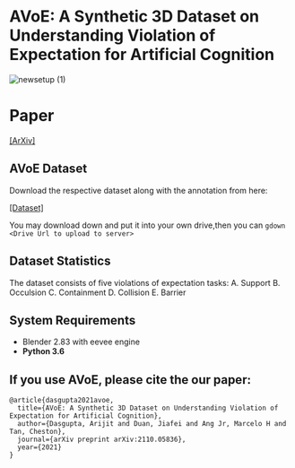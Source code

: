 # AVoE: A Synthetic 3D Dataset on Understanding Violation of Expectation for Artificial Cognition

![newsetup (1)](https://user-images.githubusercontent.com/51585075/126741271-45b0f2df-03ef-49c1-aab9-ad6bc505a1e7.jpg)

# Paper

[[ArXiv]](https://arxiv.org/abs/2110.05836) 


## AVoE Dataset
Download the respective dataset along with the annotation from here: 

[[Dataset]](https://user-images.githubusercontent.com/51585075/138597403-16d203a5-6441-4bbb-a51b-dc51bee90e73.JPG)


You may download down and put it into your own drive,then you can `gdown <Drive Url to upload to server>` 

## Dataset Statistics
The dataset consists of five violations of expectation tasks:
A. Support
B. Occulsion
C. Containment
D. Collision
E. Barrier

## System Requirements
- Blender 2.83 with eevee engine
- **Python 3.6**



## If you use AVoE, please cite the our paper:


    @article{dasgupta2021avoe,
      title={AVoE: A Synthetic 3D Dataset on Understanding Violation of Expectation for Artificial Cognition},
      author={Dasgupta, Arijit and Duan, Jiafei and Ang Jr, Marcelo H and Tan, Cheston},
      journal={arXiv preprint arXiv:2110.05836},
      year={2021}
    }




